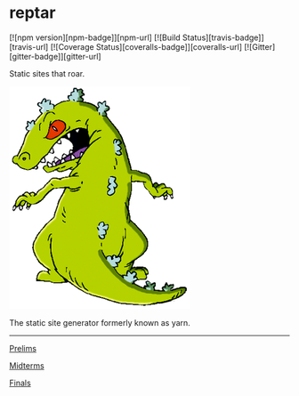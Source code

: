# reptar

[![npm version][npm-badge]][npm-url]
[![Build Status][travis-badge]][travis-url]
[![Coverage Status][coveralls-badge]][coveralls-url]
[![Gitter][gitter-badge]][gitter-url]

Static sites that roar.

![](./docs/images/reptar.png)

The static site generator formerly known as yarn.

---

[Prelims](http://reptar.github.io/)

[Midterms](./docs/DEVELOPMENT.md)

[Finals](./docs/CONTRIBUTING.md)




